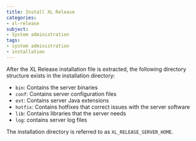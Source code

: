 ```yaml
---
title: Install XL Release
categories:
- xl-release
subject:
- System administration
tags:
- system administration
- installation
---
```


After the XL Release installation file is extracted, the following directory structure exists in the installation directory:

* `bin`: Contains the server binaries
* `conf`: Contains server configuration files 
* `ext`: Contains server Java extensions
* `hotfix`: Contains hotfixes that correct issues with the server software
* `lib`: Contains libraries that the server needs
* `log`: contains server log files

The installation directory is referred to as `XL_RELEASE_SERVER_HOME`.
